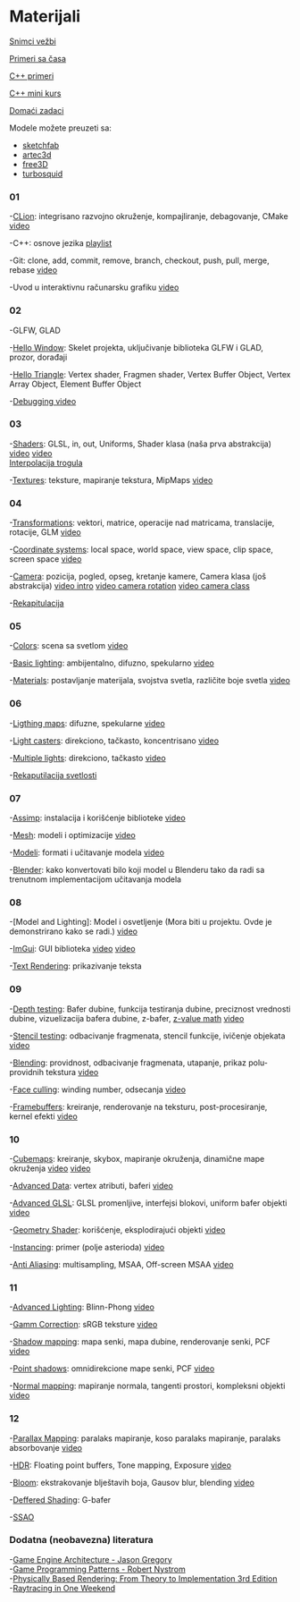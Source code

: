# Materijali

[Snimci vežbi](https://www.youtube.com/playlist?list=PLD-fbfqEboxyzhQpaa_5SoNwKIOXoY5uj) 

[Primeri sa časa](https://github.com/matf-racunarska-grafika/LearnOpenGL/)

[C++ primeri](https://github.com/spaske00/cpp_tutorial)

[C++ mini kurs](https://www.youtube.com/playlist?list=PLD-fbfqEboxwg1LG1K8emMmPPEWGcfRcT)

[Domaći zadaci](https://matf-racunarska-grafika.github.io/domaci/)

Modele možete preuzeti sa:  
- [sketchfab](https://sketchfab.com/3d-models)
- [artec3d](https://www.artec3d.com/3d-models)
- [free3D](www.free3d.com)
- [turbosquid](https://www.turbosquid.com/3d-models/)

### 01
-[CLion](https://www.jetbrains.com/clion/): integrisano razvojno okruženje, kompajliranje, debagovanje, CMake [video](https://youtu.be/Epx2jEskAJw)

-C++: osnove jezika [playlist](https://youtube.com/playlist?list=PLD-fbfqEboxwg1LG1K8emMmPPEWGcfRcT)

-Git: clone, add, commit, remove, branch, checkout, push, pull, merge, rebase [video](https://youtu.be/AJO-obSjOak)

-Uvod u interaktivnu računarsku grafiku [video](https://youtu.be/rMs4BpasVSo)

### 02
-GLFW, GLAD

-[Hello Window](https://learnopengl.com/Getting-started/Hello-Window): Skelet projekta, uključivanje biblioteka GLFW i GLAD, prozor, dorađaji 

-[Hello Triangle](https://learnopengl.com/Getting-started/Hello-Triangle): Vertex shader, Fragmen shader, Vertex Buffer Object, Vertex Array Object, Element Buffer Object

-[Debugging video](https://youtu.be/FXDM6HrIzIA) 

### 03
-[Shaders](https://learnopengl.com/Getting-started/Shaders): GLSL, in, out, Uniforms, Shader klasa (naša prva abstrakcija) [video](https://youtu.be/JyYwUaZicxQ)
[video](https://youtu.be/2kdH7_39AWo)  
[Interpolacija trogula](https://codeplea.com/triangular-interpolation)

-[Textures](https://learnopengl.com/Getting-started/Textures): teksture, mapiranje tekstura, MipMaps [video](https://youtu.be/1Hxf4UvPcS4)

### 04
-[Transformations](https://learnopengl.com/Getting-started/Transformations): vektori, matrice, operacije nad matricama, translacije, rotacije, GLM [video](https://youtu.be/b8wFCYJErLw)

-[Coordinate systems](https://learnopengl.com/Getting-started/Coordinate-Systems): local space, world space, view space, clip space, screen space [video](https://youtu.be/PVNk8XNLAQ0)

-[Camera](https://learnopengl.com/Getting-started/Camera): pozicija, pogled, opseg, kretanje kamere, Camera klasa (još abstrakcija)
[video intro](https://youtu.be/Asm2eEAa8Ys) [video camera rotation](https://youtu.be/9GHfHALyIj0) [video camera class](https://youtu.be/wgE_E4902NE)

-[Rekapitulacija](https://learnopengl.com/Getting-started/Review)

### 05
-[Colors](https://learnopengl.com/Lighting/Colors): scena sa svetlom [video](https://youtu.be/8g8kZQ7Q_Xs)

-[Basic lighting](https://learnopengl.com/Lighting/Basic-Lighting): ambijentalno, difuzno, spekularno [video](https://youtu.be/NhzU6gIYkSM) 

-[Materials](https://learnopengl.com/Lighting/Materials): postavljanje materijala, svojstva svetla, različite boje svetla [video](https://youtu.be/O_n9oh7BuG4) 

### 06
-[Ligthing maps](https://learnopengl.com/Lighting/Lighting-maps): difuzne, spekularne [video](https://youtu.be/RXvi0umB4lo)

-[Light casters](https://learnopengl.com/Lighting/Light-casters): direkciono, tačkasto, koncentrisano [video](https://youtu.be/MEPziIv_TJI) 

-[Multiple lights](https://learnopengl.com/Lighting/Multiple-lights): direkciono, tačkasto [video](https://youtu.be/PwkLzp0dNjQ)

-[Rekaputilacija svetlosti](https://learnopengl.com/Lighting/Review)

### 07
-[Assimp](https://learnopengl.com/Model-Loading/Assimp): instalacija i korišćenje biblioteke [video](https://youtu.be/eqiVRAAoh-w)

-[Mesh](https://learnopengl.com/Model-Loading/Mesh): modeli i optimizacije [video](https://youtu.be/5_jyzp94L1c) 

-[Modeli](https://learnopengl.com/Model-Loading/Model): formati i učitavanje modela [video](https://youtu.be/tpmmM0lI1BI) 

-[Blender](https://youtube.com/watch?v=4DQquG_o-Ac): kako konvertovati bilo koji model u Blenderu tako da radi sa trenutnom implementacijom učitavanja modela

### 08
-[Model and Lighting]: Model i osvetljenje (Mora biti u projektu. Ovde je demonstrirano kako se radi.) [video](https://youtu.be/yl9716rp97g)

-[ImGui](https://github.com/ocornut/imgui): GUI biblioteka [video](https://youtu.be/NW3Xk1RaZ10) [video](https://youtu.be/5NLdqTFh6Wk)

-[Text Rendering](https://learnopengl.com/In-Practice/Text-Rendering): prikazivanje teksta


### 09
-[Depth testing](https://learnopengl.com/Advanced-OpenGL/Depth-testing): Bafer dubine, funkcija testiranja dubine, preciznost vrednosti dubine, vizuelizacija bafera dubine, z-bafer, [z-value math](http://www.songho.ca/opengl/gl_projectionmatrix.html) [video](https://youtu.be/YYvCxTxnaIg)

-[Stencil testing](https://learnopengl.com/Advanced-OpenGL/Stencil-testing): odbacivanje fragmenata, stencil funkcije, ivičenje objekata [video](https://youtu.be/M08BirB3OH8) 

-[Blending](https://learnopengl.com/Advanced-OpenGL/Blending): providnost, odbacivanje fragmenata, utapanje, prikaz polu-providnih tekstura [video](https://youtu.be/gpxO2HVAIm4)

-[Face culling](https://learnopengl.com/Advanced-OpenGL/Face-culling): winding number, odsecanja [video](https://youtu.be/TtejUXP18Cs)

-[Framebuffers](https://learnopengl.com/Advanced-OpenGL/Framebuffers): kreiranje, renderovanje na teksturu, post-procesiranje, kernel efekti [video](https://youtu.be/rNiJcfrtQJM)

### 10
-[Cubemaps](https://learnopengl.com/Advanced-OpenGL/Cubemaps): kreiranje, skybox, mapiranje okruženja, dinamične mape okruženja [video](https://youtu.be/dxO4CFc0N98) [video](https://youtu.be/3Mx88eYNuyY)

-[Advanced Data](https://learnopengl.com/Advanced-OpenGL/Advanced-Data): vertex atributi, baferi [video](https://youtu.be/k7KNRAUL3f0)

-[Advanced GLSL](https://learnopengl.com/Advanced-OpenGL/Advanced-GLSL): GLSL promenljive, interfejsi blokovi, uniform bafer objekti [video](https://youtu.be/RQtRSRlYYvo)

-[Geometry Shader](https://learnopengl.com/Advanced-OpenGL/Geometry-Shader): korišćenje, eksplodirajući objekti [video](https://youtu.be/dFGH735D7ik)

-[Instancing](https://learnopengl.com/Advanced-OpenGL/Instancing): primer (polje asterioda) [video](https://youtu.be/MA-eEBPRMJ8)

-[Anti Aliasing](https://learnopengl.com/Advanced-OpenGL/Anti-Aliasing): multisampling, MSAA, Off-screen MSAA [video](https://youtu.be/2M3vx5W6LTQ)

### 11
-[Advanced Lighting](https://learnopengl.com/Advanced-Lighting/Advanced-Lighting): Blinn-Phong [video](https://youtu.be/CJcRTXwHYhg)

-[Gamm Correction](https://learnopengl.com/Advanced-Lighting/Gamma-Correction): sRGB teksture [video](https://youtu.be/eXhWwqU1eiA)

-[Shadow mapping](https://learnopengl.com/Advanced-Lighting/Shadows/Shadow-Mapping): mapa senki, mapa dubine, renderovanje senki, PCF [video](https://youtu.be/E5UCOrG9gJI)

-[Point shadows](https://learnopengl.com/Advanced-Lighting/Shadows/Point-Shadows): omnidirekcione mape senki, PCF [video](https://youtu.be/1VT9HOyiut4)

-[Normal mapping](https://learnopengl.com/Advanced-Lighting/Normal-Mapping): mapiranje normala, tangenti prostori, kompleksni objekti [video](https://youtu.be/51Q_vZ0BuKU)

### 12


-[Parallax Mapping](https://learnopengl.com/Advanced-Lighting/Parallax-Mapping): paralaks mapiranje, koso paralaks mapiranje, paralaks absorbovanje [video](https://youtu.be/Rqj_yDFALWk)

-[HDR](https://learnopengl.com/Advanced-Lighting/HDR): Floating point buffers, Tone mapping, Exposure [video](https://youtu.be/4bMwMTA8BEw)

-[Bloom](https://learnopengl.com/Advanced-Lighting/Bloom): ekstrakovanje blještavih boja, Gausov blur, blending [video](https://youtu.be/m2lJ800T42o)

-[Deffered Shading](https://learnopengl.com/Advanced-Lighting/Deferred-Shading): G-bafer

-[SSAO](https://learnopengl.com/Advanced-Lighting/SSAO)

### Dodatna (neobavezna) literatura

-[Game Engine Architecture - Jason Gregory](https://www.gameenginebook.com/)   
-[Game Programming Patterns - Robert Nystrom](https://gameprogrammingpatterns.com/)  
-[Physically Based Rendering: From Theory to Implementation 3rd Edition](https://www.pbrt.org/)  
-[Raytracing in One Weekend](https://raytracing.github.io/)  

